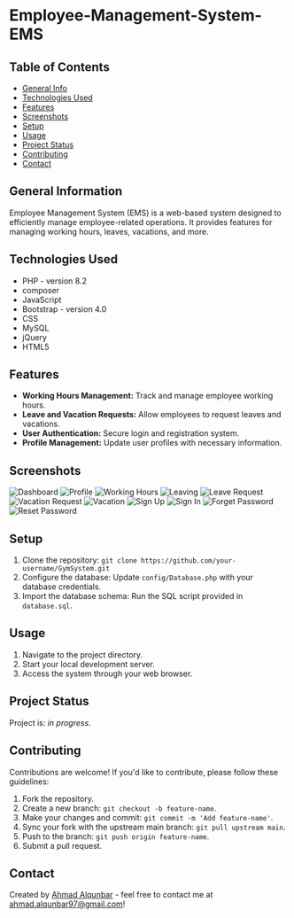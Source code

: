 # Employee-Management-System-EMS

## Table of Contents
* [General Info](#general-information)
* [Technologies Used](#technologies-used)
* [Features](#features)
* [Screenshots](#screenshots)
* [Setup](#setup)
* [Usage](#usage)
* [Project Status](#project-status)
* [Contributing](#contributing)
* [Contact](#contact)

## General Information
Employee Management System (EMS) is a web-based system designed to efficiently manage employee-related operations. It provides features for managing working hours, leaves, vacations, and more.

## Technologies Used
- PHP - version 8.2
- composer
- JavaScript 
- Bootstrap - version 4.0
- CSS
- MySQL
- jQuery
- HTML5


## Features
- **Working Hours Management:** Track and manage employee working hours.
- **Leave and Vacation Requests:** Allow employees to request leaves and vacations.
- **User Authentication:** Secure login and registration system.
- **Profile Management:** Update user profiles with necessary information.

## Screenshots
![Dashboard](/asset/images/screen-shot/dashboard.png)
![Profile](/asset/images/screen-shot/profile.png)
![Working Hours](/asset/images/screen-shot/working_hours.png)
![Leaving](/asset/images/screen-shot/leaving.png)
![Leave Request](/asset/images/screen-shot/request_leave.png)
![Vacation Request](/asset/images/screen-shot/request_vacation.png)
![Vacation](/asset/images/screen-shot/vacation.png)
![Sign Up](/asset/images/screen-shot/sign-up.png)
![Sign In](/asset/images/screen-shot/sign_in.png)
![Forget Password](/asset/images/screen-shot/forgetPassword.png)
![Reset Password](/asset/images/screen-shot/resetPassword.png)

## Setup
1. Clone the repository: `git clone https://github.com/your-username/GymSystem.git`
2. Configure the database: Update `config/Database.php` with your database credentials.
3. Import the database schema: Run the SQL script provided in `database.sql`.

## Usage
1. Navigate to the project directory.
2. Start your local development server.
3. Access the system through your web browser.

## Project Status
Project is: _in progress_.

## Contributing
Contributions are welcome! If you'd like to contribute, please follow these guidelines:
1. Fork the repository.
2. Create a new branch: `git checkout -b feature-name`.
3. Make your changes and commit: `git commit -m 'Add feature-name'`.
4. Sync your fork with the upstream main branch: `git pull upstream main`.
5. Push to the branch: `git push origin feature-name`.
6. Submit a pull request.

## Contact
Created by [Ahmad Alqunbar](https://www.linkedin.com/in/ahmad-alqunbar/) - feel free to contact me at [ahmad.alqunbar97@gmail.com](mailto:ahmad.alqunbar97@gmail.com)!
